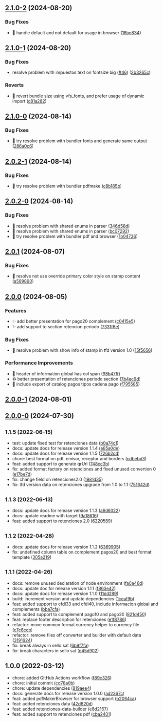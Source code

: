 ## [2.1.0-2](https://github.com/nodecfdi/cfdi-to-pdf/compare/v2.1.0-1...v2.1.0-2) (2024-08-20)

### Bug Fixes

* :construction: handle default and not default for usage in browser ([18be834](https://github.com/nodecfdi/cfdi-to-pdf/commit/18be834b9393afd11c1964db91d4282b5be047a4))
## [2.1.0-1](https://github.com/nodecfdi/cfdi-to-pdf/compare/v2.1.0-0...v2.1.0-1) (2024-08-20)

### Bug Fixes

* resolve problem with impuestos text on fontsize big ([#46](https://github.com/nodecfdi/cfdi-to-pdf/issues/46)) ([2b3265c](https://github.com/nodecfdi/cfdi-to-pdf/commit/2b3265cdc3c835be3b5526c8aa07264872474f13))

### Reverts

* :construction: revert bundle size using vfs_fonts, and prefer usage of dynamic import ([c81a282](https://github.com/nodecfdi/cfdi-to-pdf/commit/c81a282d840ccf0c5a9ded8169ac06bf6b9b693d))
## [2.1.0-0](https://github.com/nodecfdi/cfdi-to-pdf/compare/v2.0.2-1...v2.1.0-0) (2024-08-14)

### Bug Fixes

* :bug: try resolve problem with bundler fonts and generate same output ([286a0c6](https://github.com/nodecfdi/cfdi-to-pdf/commit/286a0c640caa5ea4a0e62ef407ad5139d678d396))
## [2.0.2-1](https://github.com/nodecfdi/cfdi-to-pdf/compare/v2.0.2-0...v2.0.2-1) (2024-08-14)

### Bug Fixes

* :bug: try resolve problem with bundler pdfmake ([c8b185b](https://github.com/nodecfdi/cfdi-to-pdf/commit/c8b185bf5fa5f87289c0b06eab1083034328e0c5))
## [2.0.2-0](https://github.com/nodecfdi/cfdi-to-pdf/compare/v2.0.1...v2.0.2-0) (2024-08-14)

### Bug Fixes

* :bug: resolve problem with shared enums in parser ([346d58d](https://github.com/nodecfdi/cfdi-to-pdf/commit/346d58d5ad1000da9924504f553e0acf80cb0664))
* :bug: resolve problem with shared enums in parser ([bc07292](https://github.com/nodecfdi/cfdi-to-pdf/commit/bc072925d8385e20a5e89c5a596523f8c1903d38))
* :bug: try resolve problem with bundler pdf and browser ([1b04726](https://github.com/nodecfdi/cfdi-to-pdf/commit/1b04726b96122cd4aa1cf10fefca0cbe621266d7))
## [2.0.1](https://github.com/nodecfdi/cfdi-to-pdf/compare/v2.0.0...v2.0.1) (2024-08-07)

### Bug Fixes

* :bug: resolve not use override primary color style on stamp content ([a569890](https://github.com/nodecfdi/cfdi-to-pdf/commit/a56989014a7aca3714826f34c974a14eceda5b35))
## [2.0.0](https://github.com/nodecfdi/cfdi-to-pdf/compare/v2.0.0-1...v2.0.0) (2024-08-05)

### Features

* :sparkles: add better presentation for pago20 complement ([c0415e5](https://github.com/nodecfdi/cfdi-to-pdf/commit/c0415e57eed69b99858e5d6193f41008055f102c))
* :sparkles: add support to section retencion periodo ([7331f6e](https://github.com/nodecfdi/cfdi-to-pdf/commit/7331f6e603b209430ed8a812f2b65248ca09fc06))

### Bug Fixes

* :bug: resolve problem with show info of stamp in tfd version 1.0 ([15f5656](https://github.com/nodecfdi/cfdi-to-pdf/commit/15f5656b3408f4ec5c989cd1cd8757bb49741dcb))

### Performance Improvements

* :construction: header of information global has col span ([98b47ff](https://github.com/nodecfdi/cfdi-to-pdf/commit/98b47ffcb6da68035f3d2d82112da97a232a50e2))
* :recycle: better presentation of retenciones periodo section ([7b4ec9d](https://github.com/nodecfdi/cfdi-to-pdf/commit/7b4ec9d6c3767a939f86ab6122296a6e0aa142bf))
* :wrench: include export of catalog pagos tipos cadena pago ([f795585](https://github.com/nodecfdi/cfdi-to-pdf/commit/f795585dd6861ec4a53e2e6226a88fed88a61739))
## [2.0.0-1](https://github.com/nodecfdi/cfdi-to-pdf/compare/v2.0.0-0...v2.0.0-1) (2024-08-01)
## [2.0.0-0](https://github.com/nodecfdi/cfdi-to-pdf/compare/v1.6.0...v2.0.0-0) (2024-07-30)
## <small>1.1.5 (2022-06-15)</small>

* test: update fixed test for retenciones data ([b0a74c1](https://github.com/nodecfdi/cfdi-to-pdf/commit/b0a74c1))
* docs: update docs for release version 1.1.4 ([a85a0de](https://github.com/nodecfdi/cfdi-to-pdf/commit/a85a0de))
* docs: update docs for release version 1.1.5 ([726b2cd](https://github.com/nodecfdi/cfdi-to-pdf/commit/726b2cd))
* chore: best format on pdf, emisor, receptor and borders ([cdbebd3](https://github.com/nodecfdi/cfdi-to-pdf/commit/cdbebd3))
* feat: added support to generate qrUrl ([748cc3b](https://github.com/nodecfdi/cfdi-to-pdf/commit/748cc3b))
* fix: added format factory on retenciones and fixed unused convertion 0 ([e17be7d](https://github.com/nodecfdi/cfdi-to-pdf/commit/e17be7d))
* fix: change field on retenciones2.0 ([1981d35](https://github.com/nodecfdi/cfdi-to-pdf/commit/1981d35))
* fix: tfd version data on retenciones upgrade from 1.0 to 1.1 ([751642d](https://github.com/nodecfdi/cfdi-to-pdf/commit/751642d))



## <small>1.1.3 (2022-06-13)</small>

* docs: update docs for release version 1.1.3 ([a9d6022](https://github.com/nodecfdi/cfdi-to-pdf/commit/a9d6022))
* docs: update readme with target ([9a18616](https://github.com/nodecfdi/cfdi-to-pdf/commit/9a18616))
* feat: added support to retenciones 2.0 ([6220589](https://github.com/nodecfdi/cfdi-to-pdf/commit/6220589))



## <small>1.1.2 (2022-04-28)</small>

* docs: update docs for release version 1.1.2 ([6369905](https://github.com/nodecfdi/cfdi-to-pdf/commit/6369905))
* fix: undefined column table on complement pagos20 and best format template ([305a219](https://github.com/nodecfdi/cfdi-to-pdf/commit/305a219))



## <small>1.1.1 (2022-04-26)</small>

* docs: remove unused declaration of node environment ([fa0a46d](https://github.com/nodecfdi/cfdi-to-pdf/commit/fa0a46d))
* docs: update doc for release version 1.1.1 ([f863e42](https://github.com/nodecfdi/cfdi-to-pdf/commit/f863e42))
* docs: update docs for release version 1.1.0 ([11dd289](https://github.com/nodecfdi/cfdi-to-pdf/commit/11dd289))
* build: increment version and update dependencies ([1ceaf9b](https://github.com/nodecfdi/cfdi-to-pdf/commit/1ceaf9b))
* feat: added support to cfdi33 and cfdi40, include informacion global and complements ([bba7cfa](https://github.com/nodecfdi/cfdi-to-pdf/commit/bba7cfa))
* feat: added support to complement pago10 and pago20 ([821d450](https://github.com/nodecfdi/cfdi-to-pdf/commit/821d450))
* feat: replace footer description for retenciones ([e1f8786](https://github.com/nodecfdi/cfdi-to-pdf/commit/e1f8786))
* refactor: move common format currency helper to currency file ([c7c6ccb](https://github.com/nodecfdi/cfdi-to-pdf/commit/c7c6ccb))
* refactor: remove files off converter and builder with default data ([3191624](https://github.com/nodecfdi/cfdi-to-pdf/commit/3191624))
* fix: break always in sello sat ([6b9f7fa](https://github.com/nodecfdi/cfdi-to-pdf/commit/6b9f7fa))
* fix: break characters in sello sat ([e45d902](https://github.com/nodecfdi/cfdi-to-pdf/commit/e45d902))



## 1.0.0 (2022-03-12)

* chore: added GitHub Actions workflow ([f89c326](https://github.com/nodecfdi/cfdi-to-pdf/commit/f89c326))
* chore: initial commit ([cd78a0b](https://github.com/nodecfdi/cfdi-to-pdf/commit/cd78a0b))
* chore: update dependencies ([819aee4](https://github.com/nodecfdi/cfdi-to-pdf/commit/819aee4))
* docs: generate docs for release version 1.0.0 ([ad2367c](https://github.com/nodecfdi/cfdi-to-pdf/commit/ad2367c))
* feat: added pdfMakerBrowser for browser support ([b2064ca](https://github.com/nodecfdi/cfdi-to-pdf/commit/b2064ca))
* feat: added retenciones data ([42d820d](https://github.com/nodecfdi/cfdi-to-pdf/commit/42d820d))
* feat: added retenciones-data-builder ([e8d2167](https://github.com/nodecfdi/cfdi-to-pdf/commit/e8d2167))
* feat: added support to retenciones pdf ([cba2401](https://github.com/nodecfdi/cfdi-to-pdf/commit/cba2401))



